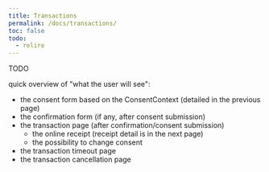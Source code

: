 ```yaml
---
title: Transactions
permalink: /docs/transactions/
toc: false
todo:
  - relire
---
```


TODO

quick overview of "what the user will see":
- the consent form based on the ConsentContext (detailed in the previous page)
- the confirmation form (if any, after consent submission)
- the transaction page (after confirmation/consent submission)
    - the online receipt (receipt detail is in the next page)
    - the possibility to change consent
- the transaction timeout page
- the transaction cancellation page
